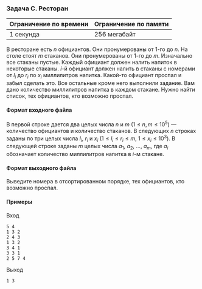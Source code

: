 ### Задача C. Ресторан

| Ограничение по времени | Ограничение по памяти |
| :--------------------- | :-------------------- |
| 1 секунда              | 256 мегабайт          |

В ресторане есть $n$ официантов. Они пронумерованы от $1$-го до $n$. На столе стоят $m$ стаканов. Они пронумерованы от $1$-го до $m$. Изначально все стаканы пустые. Каждый официант должен налить напиток в некоторые стаканы. $i$-й официант должен налить в стаканы с номерами от $l_i$ до $r_i$ по $x_i$ миллилитров напитка. Какой-то официант проспал и забыл сделать это. Все остальные кроме него выполнили задание. Вам дано количество миллилитров напитка в каждом стакане. Нужно найти список, тех официантов, кто возможно проспал.

#### Формат входного файла

В первой строке дается два целых числа $n$ и $m$ $(1 \le n, m \le 10^5)$ — количество официантов и количество стаканов. В следующих $n$ строках заданы по три целых числа $l_i$, $r_i$ и $x_i$ $(1 \le l_i \le r_i \le m$, $1 \le x_i \le 10^3)$. В следующей строке заданы $m$ целых числа $a_1$, $a_2$, $\dots$, $a_m$, где $a_i$ обозначает количество миллилитров напитка в $i$-м стакане.

#### Формат выходного файла

Выведите номера в отсортированном порядке, тех официантов, кто возможно проспал.

#### Примеры

Вход

```
5 4
1 3 2
2 4 3
1 3 2
3 4 1
3 3 1
2 5 7 4
```

Выход

```
1 3
```
